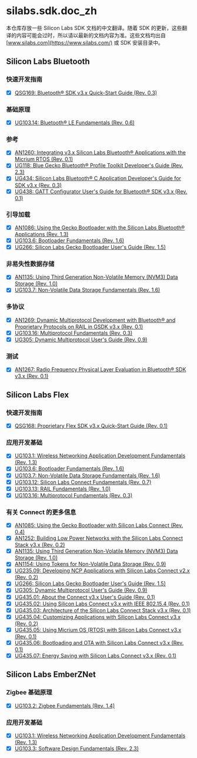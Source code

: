 # silabs.sdk.doc_zh

本仓库存放一些 Silicon Labs SDK 文档的中文翻译。随着 SDK 的更新，这些翻译的内容可能会过时，所以请以最新的文档内容为准。这些文档均出自 [www.silabs.com](https://www.silabs.com/) 或 SDK 安装目录中。

## Silicon Labs Bluetooth

### 快速开发指南

* [x] [QSG169: Bluetooth® SDK v3.x Quick-Start Guide (Rev. 0.3)](docs/QSG169%20Bluetooth%20SDK%20v3.x%20Quick-Start%20Guide.md)

### 基础原理

* [x] [UG103.14: Bluetooth® LE Fundamentals (Rev. 0.6)](docs/UG103.14%20Bluetooth%20LE%20Fundamentals.md)

### 参考

* [x] [AN1260: Integrating v3.x Silicon Labs Bluetooth® Applications with the Micrium RTOS (Rev. 0.1)](docs/AN1260%20Integrating%20v3.x%20Silicon%20Labs%20Bluetooth%20Applications%20with%20the%20Micrium%20RTOS.md)
* [x] [UG118: Blue Gecko Bluetooth® Profile Toolkit Developer's Guide (Rev. 2.3)](docs/UG118%20Blue%20Gecko%20Bluetooth%20Profile%20Toolkit%20Developer's%20Guide.md)
* [x] [UG434: Silicon Labs Bluetooth® C Application Developer's Guide for SDK v3.x (Rev. 0.3)](docs/UG434%20Silicon%20Labs%20Bluetooth%20C%20Application%20Developer's%20Guide%20for%20SDK%20v3.x.md)
* [x] [UG438: GATT Configurator User's Guide for Bluetooth® SDK v3.x (Rev. 0.1)](./docs/UG438%20GATT%20Configurator%20User's%20Guide%20for%20Bluetooth%20SDK%20v3.x.md)

### 引导加载

* [x] [AN1086: Using the Gecko Bootloader with the Silicon Labs Bluetooth® Applications (Rev. 1.3)](docs/AN1086%20Using%20the%20Gecko%20Bootloader%20with%20the%20Silicon%20Labs%20Bluetooth%20Applications.md)
* [x] [UG103.6: Bootloader Fundamentals (Rev. 1.6)](./docs/UG103.6%20Bootloader%20Fundamentals.md)
* [x] [UG266: Silicon Labs Gecko Bootloader User's Guide (Rev. 1.5)](docs/UG266%20Silicon%20Labs%20Gecko%20Bootloader%20User's%20Guide.md)

### 非易失性数据存储

* [x] [AN1135: Using Third Generation Non-Volatile Memory (NVM3) Data Storage (Rev. 1.0)](docs/AN1135%20Using%20Third%20Generation%20Non-Volatile%20Memory%20(NVM3)%20Data%20Storage.md)
* [x] [UG103.7: Non-Volatile Data Storage Fundamentals (Rev. 1.6)](docs/UG103.7%20Non-Volatile%20Data%20Storage%20Fundamentals.md)

### 多协议

* [x] [AN1269: Dynamic Multiprotocol Development with Bluetooth® and Proprietary Protocols on RAIL in GSDK v3.x (Rev. 0.1)](docs/AN1269%20Dynamic%20Multiprotocol%20Development%20with%20Bluetooth%20and%20Proprietary%20Protocols%20on%20RAIL%20in%20GSDK%20v3.x.md)
* [x] [UG103.16: Multiprotocol Fundamentals (Rev. 0.3)](docs/UG103.16%20Multiprotocol%20Fundamentals.md)
* [x] [UG305: Dynamic Multiprotocol User's Guide (Rev. 0.9)](docs/UG305%20Dynamic%20Multiprotocol%20User's%20Guide.md)

### 测试

* [x] [AN1267: Radio Frequency Physical Layer Evaluation in Bluetooth® SDK v3.x (Rev. 0.1)](docs/AN1267%20Radio%20Frequency%20Physical%20Layer%20Evaluation%20in%20Bluetooth%20SDK%20v3.x.md)

## Silicon Labs Flex

### 快速开发指南

* [x] [QSG168: Proprietary Flex SDK v3.x Quick-Start Guide (Rev. 0.1)](docs/QSG168%20Proprietary%20Flex%20SDK%20v3.x%20Quick-Start%20Guide.md)

### 应用开发基础

* [x] [UG103.1: Wireless Networking Application Development Fundamentals (Rev. 1.3)](docs/UG103.1%20Wireless%20Networking%20Application%20Development%20Fundamentals.md)
* [x] [UG103.6: Bootloader Fundamentals (Rev. 1.6)](./docs/UG103.6%20Bootloader%20Fundamentals.md)
* [x] [UG103.7: Non-Volatile Data Storage Fundamentals (Rev. 1.6)](docs/UG103.7%20Non-Volatile%20Data%20Storage%20Fundamentals.md)
* [x] [UG103.12: Silicon Labs Connect Fundamentals (Rev. 0.7)](docs/UG103.12%20Silicon%20Labs%20Connect%20Fundamentals.md)
* [x] [UG103.13: RAIL Fundamentals (Rev. 1.0)](docs/UG103.13%20RAIL%20Fundamentals.md)
* [x] [UG103.16: Multiprotocol Fundamentals (Rev. 0.3)](docs/UG103.16%20Multiprotocol%20Fundamentals.md)

### 有关 Connect 的更多信息

* [x] [AN1085: Using the Gecko Bootloader with Silicon Labs Connect (Rev. 0.4)](docs/AN1085%20Using%20the%20Gecko%20Bootloader%20with%20Silicon%20Labs%20Connect.md)
* [x] [AN1252: Building Low Power Networks with the Silicon Labs Connect Stack v3.x (Rev. 0.2)](docs/AN1252%20Building%20Low%20Power%20Networks%20with%20the%20Silicon%20Labs%20Connect%20Stack%20v3.x.md)
* [x] [AN1135: Using Third Generation Non-Volatile Memory (NVM3) Data Storage (Rev. 1.0)](docs/AN1135%20Using%20Third%20Generation%20Non-Volatile%20Memory%20(NVM3)%20Data%20Storage.md)
* [x] [AN1154: Using Tokens for Non-Volatile Data Storage (Rev. 0.9)](docs/AN1154%20Using%20Tokens%20for%20Non-Volatile%20Data%20Storage.md)
* [x] [UG235.09: Developing NCP Applications with Silicon Labs Connect v2.x (Rev. 0.2)](docs/UG235.09%20Developing%20NCP%20Applications%20with%20Silicon%20Labs%20Connect%20v2.x.md)
* [x] [UG266: Silicon Labs Gecko Bootloader User's Guide (Rev. 1.5)](docs/UG266%20Silicon%20Labs%20Gecko%20Bootloader%20User's%20Guide.md)
* [x] [UG305: Dynamic Multiprotocol User's Guide (Rev. 0.9)](docs/UG305%20Dynamic%20Multiprotocol%20User's%20Guide.md)
* [x] [UG435.01: About the Connect v3.x User's Guide (Rev. 0.1)](docs/UG435.01%20About%20the%20Connect%20v3.x%20User's%20Guide.md)
* [x] [UG435.02: Using Silicon Labs Connect v3.x with IEEE 802.15.4 (Rev. 0.1)](docs/UG435.02%20Using%20Silicon%20Labs%20Connect%20v3.x%20with%20IEEE%20802.15.4.md)
* [x] [UG435.03: Architecture of the Silicon Labs Connect Stack v3.x (Rev. 0.1)](docs/UG435.03%20Architecture%20of%20the%20Silicon%20Labs%20Connect%20Stack%20v3.x.md)
* [x] [UG435.04: Customizing Applications with Silicon Labs Connect v3.x (Rev. 0.2)](docs/UG435.04%20Customizing%20Applications%20with%20Silicon%20Labs%20Connect%20v3.x.md)
* [x] [UG435.05: Using Micrium OS (RTOS) with Silicon Labs Connect v3.x (Rev. 0.1)](docs/UG435.05%20Using%20Micrium%20OS%20(RTOS)%20with%20Silicon%20Labs%20Connect%20v3.x.md)
* [x] [UG435.06: Bootloading and OTA with Silicon Labs Connect v3.x (Rev. 0.1)](docs/UG435.06%20Bootloading%20and%20OTA%20with%20Silicon%20Labs%20Connect%20v3.x.md)
* [x] [UG435.07: Energy Saving with Silicon Labs Connect v3.x (Rev. 0.1)](docs/UG435.07%20Energy%20Saving%20with%20Silicon%20Labs%20Connect%20v3.x.md)

## Silicon Labs EmberZNet

### Zigbee 基础原理

* [x] [UG103.2: Zigbee Fundamentals (Rev. 1.4)](docs/UG103.2%20Zigbee%20Fundamentals.md)

### 应用开发基础

* [x] [UG103.1: Wireless Networking Application Development Fundamentals (Rev. 1.3)](docs/UG103.1%20Wireless%20Networking%20Application%20Development%20Fundamentals.md)
* [x] [UG103.3: Software Design Fundamentals (Rev. 2.3)](docs/UG103.3%20Software%20Design%20Fundamentals.md)
